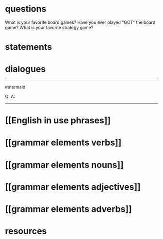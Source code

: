 # questions
What is your favorite board games?
Have you ever played "GOT" the board game?
What is your favorite strategy game?

# statements

# dialogues
---
#mermaid 

Q: 
A: 

---

# [[English in use phrases]]

# [[grammar elements verbs]]

# [[grammar elements nouns]]

# [[grammar elements adjectives]]

# [[grammar elements adverbs]]

# resources

